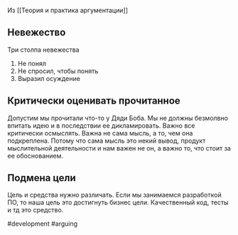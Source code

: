 Из [[Теория и практика аргументации]]

## Невежество 

Три столпа невежества

1. Не понял
2. Не спросил, чтобы понять
3. Выразил осуждение

## Критически оценивать прочитанное
Допустим мы прочитали что-то у Дяди Боба. Мы не должны безмолвно впитать идею и в последствии ее дикламировать. Важно все критически осмыслять. Важна не сама мысль, а то, чем она подкреплена. Потому что сама мысль это некий вывод, продукт мыслительной деятельности и нам важен не он, а важно то, что стоит за ее обоснованием. 

## Подмена цели
Цель и средства нужно различать. Если мы занимаемся разработкой ПО, то наша цель это достигнуть бизнес цели. Качественный код, тесты и тд это средство.

#development #arguing